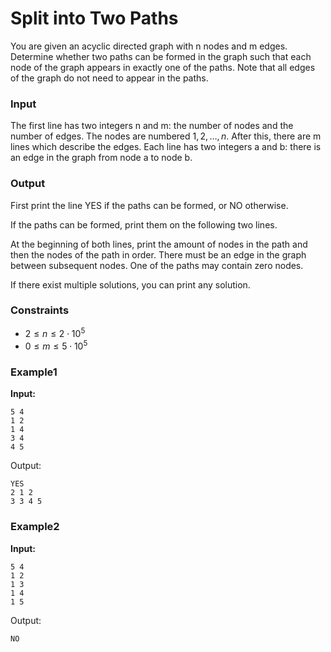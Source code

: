 # Split into Two Paths

You are given an acyclic directed graph with n nodes and m edges.
Determine whether two paths can be formed in the graph such that each node of the graph appears in exactly one of the
paths. Note that all edges of the graph do not need to appear in the paths.

### Input

The first line has two integers n and m: the number of nodes and the number of edges. The nodes are
numbered $1, 2, \dots, n$.
After this, there are m lines which describe the edges.
Each line has two integers a and b: there is an edge in the graph from node a to node b.

### Output

First print the line YES if the paths can be formed, or NO otherwise.

If the paths can be formed, print them on the following two lines.

At the beginning of both lines, print the amount of nodes in the path and then the nodes of the path in order. There
must be an edge in the graph between subsequent nodes. One of the paths may contain zero nodes.

If there exist multiple solutions, you can print any solution.

### Constraints

* $2 \le n \le 2\cdot10^5$
* $0 \le m \le 5\cdot 10^5$

### Example1

**Input:**

```
5 4
1 2
1 4
3 4
4 5
```

Output:

```
YES
2 1 2
3 3 4 5
```

### Example2

**Input:**

```
5 4
1 2
1 3
1 4
1 5
```

Output:

```
NO
```




